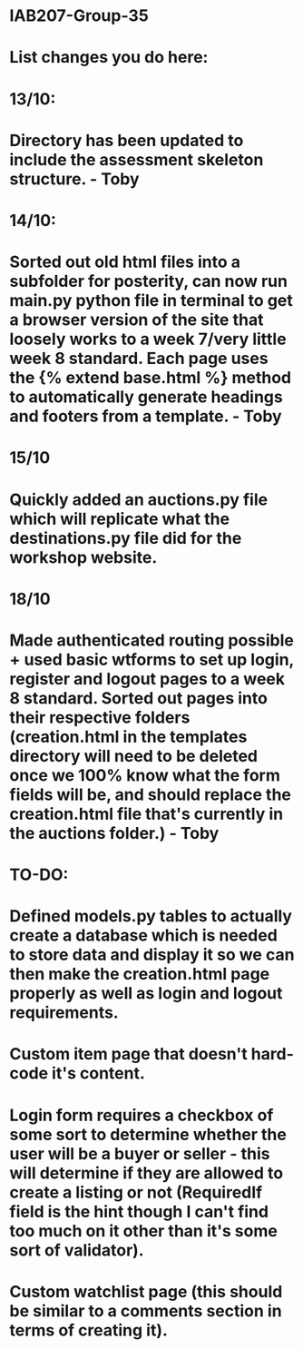 # IAB207-Group-35
# List changes you do here:

# 13/10:
# Directory has been updated to include the assessment skeleton structure. - Toby

# 14/10:
# Sorted out old html files into a subfolder for posterity, can now run main.py python file in terminal to get a browser version of the site that  loosely works to a week 7/very little week 8 standard. Each page uses the {% extend base.html %} method to automatically generate headings and footers from a template. - Toby

# 15/10
# Quickly added an auctions.py file which will replicate what the destinations.py file did for the workshop website.

# 18/10
# Made authenticated routing possible + used basic wtforms to set up login, register and logout pages to a week 8 standard. Sorted out pages into their respective folders (creation.html in the templates directory will need to be deleted once we 100% know what the form fields will be, and should replace the creation.html file that's currently in the auctions folder.) - Toby

# TO-DO: 
# Defined models.py tables to actually create a database which is needed to store data and display it so we can then make the creation.html page properly as well as login and logout requirements.
# Custom item page that doesn't hard-code it's content.
# Login form requires a checkbox of some sort to determine whether the user will be a buyer or seller - this will determine if they are allowed to create a listing or not (RequiredIf field is the hint though I can't find too much on it other than it's some sort of validator).
# Custom watchlist page (this should be similar to a comments section in terms of creating it).
